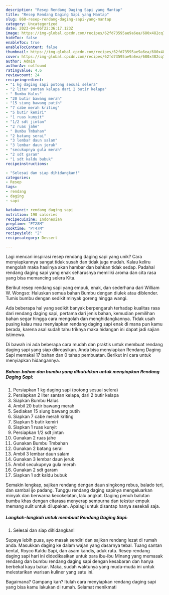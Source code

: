 ```yaml
---
description: "Resep Rendang Daging Sapi yang Mantap"
title: "Resep Rendang Daging Sapi yang Mantap"
slug: 860-resep-rendang-daging-sapi-yang-mantap
category: Uncategorized
date: 2023-04-06T22:36:17.123Z
image: https://img-global.cpcdn.com/recipes/62fd73595ae9a6ea/680x482cq70/rendang-daging-sapi-foto-resep-utama.jpg
hideToc: false
enableToc: true
enableTocContent: false
thumbnail: https://img-global.cpcdn.com/recipes/62fd73595ae9a6ea/680x482cq70/rendang-daging-sapi-foto-resep-utama.jpg
cover: https://img-global.cpcdn.com/recipes/62fd73595ae9a6ea/680x482cq70/rendang-daging-sapi-foto-resep-utama.jpg
author: Admin
authorAv: notfound
ratingvalue: 4.6
reviewcount: 24
recipeingredient:
- "1 kg daging sapi potong sesuai selera"
- "2 liter santan kelapa dari 2 butir kelapa"
- " Bumbu Halus"
- "20 butir bawang merah"
- "15 siung bawang putih"
- "7 cabe merah kriting"
- "5 butir kemiri"
- "1 ruas kunyit"
- "1/2 sdt jintan"
- "2 ruas jahe"
- " Bumbu Tmbahan"
- "2 batang serai"
- "3 lembar daun salam"
- "3 lembar daun jeruk"
- "secukupnya gula merah"
- "2 sdt garam"
- "1 sdt kaldu bubuk"
recipeinstructions:

- "Selesai dan siap dihidangkan!"
categories:
- Resep
tags:
- rendang
- daging
- sapi

katakunci: rendang daging sapi 
nutrition: 190 calories
recipecuisine: Indonesian
preptime: "PT28M"
cooktime: "PT47M"
recipeyield: "2"
recipecategory: Dessert

---
```





Lagi mencari inspirasi resep rendang daging sapi yang unik? Cara menyiapkannya sangat tidak susah dan tidak juga mudah. Kalau keliru mengolah maka hasilnya akan hambar dan bahkan tidak sedap. Padahal rendang daging sapi yang enak seharusnya memiliki aroma dan cita rasa yang bisa memancing selera Kita.





Berikut resep rendang sapi yang empuk, enak, dan sederhana dari William W. Wongso: Haluskan semua bahan Bumbu dengan diulek atau diblender. Tumis bumbu dengan sedikit minyak goreng hingga wangi.

Ada beberapa hal yang sedikit banyak berpengaruh terhadap kualitas rasa dari rendang daging sapi, pertama dari jenis bahan, kemudian pemilihan bahan segar hingga cara mengolah dan menghidangkannya. Tidak usah pusing kalau mau menyiapkan rendang daging sapi enak di mana pun kamu berada, karena asal sudah tahu triknya maka hidangan ini dapat jadi sajian istimewa.






Di bawah ini ada beberapa cara mudah dan praktis untuk membuat rendang daging sapi yang siap dikreasikan. Anda bisa menyiapkan Rendang Daging Sapi memakai 17 bahan dan 0 tahap pembuatan. Berikut ini cara untuk menyiapkan hidangannya.

<!--inarticleads1-->

##### Bahan-bahan dan bumbu yang dibutuhkan untuk menyiapkan Rendang Daging Sapi:

1. Persiapkan 1 kg daging sapi (potong sesuai selera)
1. Persiapkan 2 liter santan kelapa, dari 2 butir kelapa
1. Siapkan  Bumbu Halus
1. Ambil 20 butir bawang merah
1. Sediakan 15 siung bawang putih
1. Siapkan 7 cabe merah kriting
1. Siapkan 5 butir kemiri
1. Siapkan 1 ruas kunyit
1. Persiapkan 1/2 sdt jintan
1. Gunakan 2 ruas jahe
1. Gunakan  Bumbu Tmbahan
1. Gunakan 2 batang serai
1. Ambil 3 lembar daun salam
1. Gunakan 3 lembar daun jeruk
1. Ambil secukupnya gula merah
1. Gunakan 2 sdt garam
1. Siapkan 1 sdt kaldu bubuk


Semakin lengkap, sajikan rendang dengan daun singkong rebus, balado teri, dan sambal ijo padang. Tunggu rendang daging sapinya mengeluarkan minyak dan berwarna kecokelatan, lalu angkat. Daging penuh balutan bumbu khas dengan citarasa menyerap sempurna dan tekstur empuk memang sulit untuk dilupakan. Apalagi untuk disantap hanya sesekali saja. 

<!--inarticleads2-->

##### Langkah-langkah untuk membuat Rendang Daging Sapi:


1. Selesai dan siap dihidangkan!

Supaya lebih puas, ayo masak sendiri dan sajikan rendang lezat di rumah anda. Masukkan daging ke dalam wajan yang dasarnya tebal. Tuang santan kental, Royco Kaldu Sapi, dan asam kandis, aduk rata. Resep rendang daging sapi hari ini didedikasikan untuk para ibu-ibu Minang yang memasak rendang dan bumbu rendang daging sapi dengan kesabaran dan hanya berbekal kayu bakar. Maka, sudah waktunya yang muda-muda ini untuk melestarikan warisan kuliner yang satu ini. 

Bagaimana? Gampang kan? Itulah cara menyiapkan rendang daging sapi yang bisa kamu lakukan di rumah. Selamat menikmati
